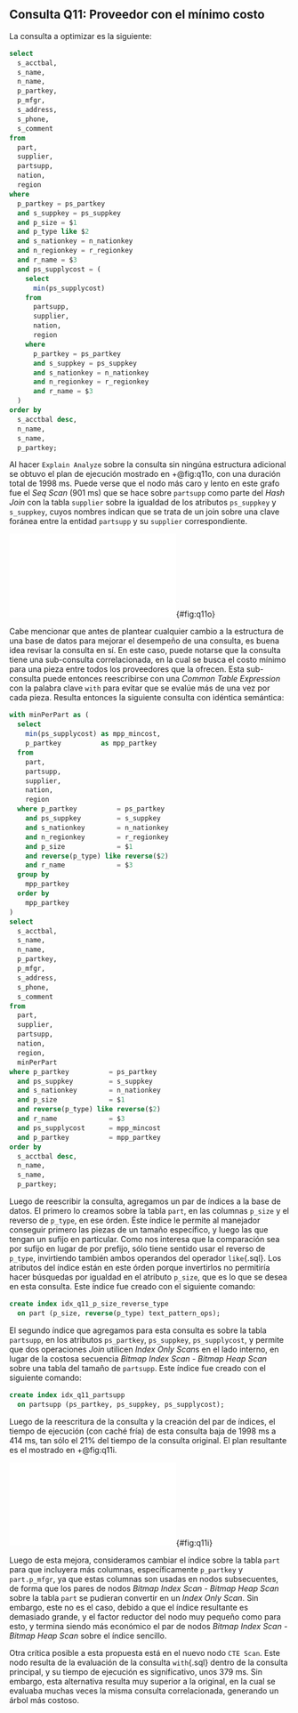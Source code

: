 ## Consulta Q11: Proveedor con el mínimo costo

La consulta a optimizar es la siguiente:

```sql
select
  s_acctbal,
  s_name,
  n_name,
  p_partkey,
  p_mfgr,
  s_address,
  s_phone,
  s_comment
from
  part,
  supplier,
  partsupp,
  nation,
  region
where
  p_partkey = ps_partkey
  and s_suppkey = ps_suppkey
  and p_size = $1
  and p_type like $2
  and s_nationkey = n_nationkey
  and n_regionkey = r_regionkey
  and r_name = $3
  and ps_supplycost = (
    select
      min(ps_supplycost)
    from
      partsupp,
      supplier,
      nation,
      region
    where
      p_partkey = ps_partkey
      and s_suppkey = ps_suppkey
      and s_nationkey = n_nationkey
      and n_regionkey = r_regionkey
      and r_name = $3
  )
order by
  s_acctbal desc,
  n_name,
  s_name,
  p_partkey;
```

Al hacer `Explain Analyze` sobre la consulta sin ningúna estructura adicional se
obtuvo el plan de ejecución mostrado en +@fig:q11o, con una duración total de
1998 ms. Puede verse que el nodo más caro y lento en este grafo fue el *Seq
Scan* (901 ms) que se hace sobre `partsupp` como parte del *Hash Join* con la
tabla `supplier` sobre la igualdad de los atributos `ps_suppkey` y `s_suppkey`,
cuyos nombres indican que se trata de un join sobre una clave foránea entre la
entidad `partsupp` y su `supplier` correspondiente.

![Árbol de ejecucion de la consulta Q11 original](img/plan_q11original.pdf){#fig:q11o}

Cabe mencionar que antes de plantear cualquier cambio a la estructura de una
base de datos para mejorar el desempeño de una consulta, es buena idea revisar
la consulta en sí. En este caso, puede notarse que la consulta tiene una
sub-consulta correlacionada, en la cual se busca el costo mínimo para una pieza
entre todos los proveedores que la ofrecen. Esta sub-consulta puede entonces
reescribirse con una *Common Table Expression* con la palabra clave `with` para
evitar que se evalúe más de una vez por cada pieza. Resulta entonces la
siguiente consulta con idéntica semántica:

```sql
with minPerPart as (
  select
    min(ps_supplycost) as mpp_mincost,
    p_partkey          as mpp_partkey
  from
    part,
    partsupp,
    supplier,
    nation,
    region
  where p_partkey          = ps_partkey
    and ps_suppkey         = s_suppkey
    and s_nationkey        = n_nationkey
    and n_regionkey        = r_regionkey
    and p_size             = $1
    and reverse(p_type) like reverse($2)
    and r_name             = $3
  group by
    mpp_partkey
  order by
    mpp_partkey
)
select
  s_acctbal,
  s_name,
  n_name,
  p_partkey,
  p_mfgr,
  s_address,
  s_phone,
  s_comment
from
  part,
  supplier,
  partsupp,
  nation,
  region,
  minPerPart
where p_partkey          = ps_partkey
  and ps_suppkey         = s_suppkey
  and s_nationkey        = n_nationkey
  and p_size             = $1
  and reverse(p_type) like reverse($2)
  and r_name             = $3
  and ps_supplycost      = mpp_mincost
  and p_partkey          = mpp_partkey
order by
  s_acctbal desc,
  n_name,
  s_name,
  p_partkey;
```

Luego de reescribir la consulta, agregamos un par de índices a la base de datos.
El primero lo creamos sobre la tabla `part`, en las columnas `p_size` y el
reverso de `p_type`, en ese órden. Éste índice le permite al manejador conseguir
primero las piezas de un tamaño específico, y luego las que tengan un sufijo en
particular. Como nos interesa que la comparación sea por sufijo en lugar de por
prefijo, sólo tiene sentido usar el reverso de `p_type`, invirtiendo también
ambos operandos del operador `like`{.sql}. Los atributos del índice están en
este órden porque invertirlos no permitiría hacer búsquedas por igualdad en el
atributo `p_size`, que es lo que se desea en esta consulta. Este índice fue
creado con el siguiente comando:

```sql
create index idx_q11_p_size_reverse_type
  on part (p_size, reverse(p_type) text_pattern_ops);
```

El segundo índice que agregamos para esta consulta es sobre la tabla `partsupp`,
en los atributos `ps_partkey`, `ps_suppkey`, `ps_supplycost`, y permite que dos
operaciones *Join* utilicen *Index Only Scan*s en el lado interno, en lugar de
la costosa secuencia *Bitmap Index Scan - Bitmap Heap Scan* sobre una tabla del
tamaño de `partsupp`. Este índice fue creado con el siguiente comando:

```sql
create index idx_q11_partsupp
  on partsupp (ps_partkey, ps_suppkey, ps_supplycost);
```

Luego de la reescritura de la consulta y la creación del par de índices, el
tiempo de ejecución (con caché fría) de esta consulta baja de 1998 ms a 414 ms,
tan sólo el 21% del tiempo de la consulta original. El plan resultante es el
mostrado en +@fig:q11i.

![Árbol de ejecucion de la consulta Q11 modificada, con índices](img/plan_q11improved.pdf){#fig:q11i}

Luego de esta mejora, consideramos cambiar el índice sobre la tabla `part` para
que incluyera más columnas, específicamente `p_partkey` y `part.p_mfgr`, ya que
estas columnas son usadas en nodos subsecuentes, de forma que los pares de nodos
*Bitmap Index Scan - Bitmap Heap Scan* sobre la tabla `part` se pudieran
convertir en un *Index Only Scan*. Sin embargo,  este no es el caso, debido a
que el índice resultante es demasiado grande, y el factor reductor del nodo muy
pequeño como para esto, y termina siendo más económico el par de nodos *Bitmap
Index Scan - Bitmap Heap Scan* sobre el índice sencillo.

Otra crítica posible a esta propuesta está en el nuevo nodo `CTE Scan`. Este
nodo resulta de la evaluación de la consulta `with`{.sql} dentro de la
consulta principal, y su tiempo de ejecución es significativo, unos 379 ms.
Sin embargo, esta alternativa resulta muy superior a la original, en la cual
se evaluaba muchas veces la misma consulta correlacionada, generando un árbol
más costoso.
